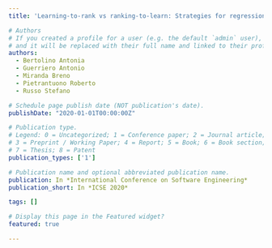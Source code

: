 ```yaml
---
title: 'Learning-to-rank vs ranking-to-learn: Strategies for regression testing in continuous integration'

# Authors
# If you created a profile for a user (e.g. the default `admin` user), write the username (folder name) here
# and it will be replaced with their full name and linked to their profile.
authors:
  - Bertolino Antonia
  - Guerriero Antonio 
  - Miranda Breno
  - Pietrantuono Roberto
  - Russo Stefano

# Schedule page publish date (NOT publication's date).
publishDate: "2020-01-01T00:00:00Z"

# Publication type.
# Legend: 0 = Uncategorized; 1 = Conference paper; 2 = Journal article;
# 3 = Preprint / Working Paper; 4 = Report; 5 = Book; 6 = Book section;
# 7 = Thesis; 8 = Patent
publication_types: ['1']

# Publication name and optional abbreviated publication name.
publication: In *International Conference on Software Engineering*
publication_short: In *ICSE 2020*

tags: []

# Display this page in the Featured widget?
featured: true

---
```

